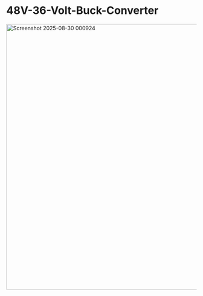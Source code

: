 # 48V-36-Volt-Buck-Converter
<img width="780" height="702" alt="Screenshot 2025-08-30 000924" src="https://github.com/user-attachments/assets/1235dd6c-cda8-4067-a31a-0ac128cc6615" />
